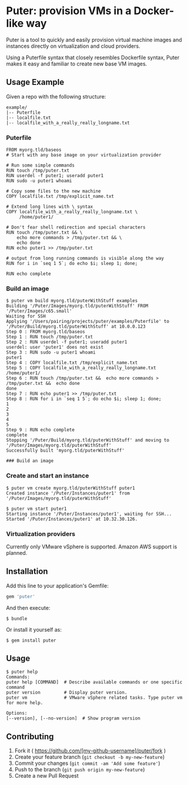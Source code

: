 # Puter: provision VMs in a Docker-like way

Puter is a tool to quickly and easily provision virtual machine images and
instances directly on virtualization and cloud providers.

Using a Puterfile syntax that closely resembles Dockerfile syntax, Puter makes
it easy and familiar to create new base VM images.

## Usage Example
Given a repo with the following structure:

    example/
    |-- Puterfile
    |-- localfile.txt
    |-- localfile_with_a_really_really_longname.txt

### Puterfile
    FROM myorg.tld/baseos
    # Start with any base image on your virtualization provider

    # Run some simple commands
    RUN touch /tmp/puter.txt
    RUN userdel -f puter1; useradd puter1
    RUN sudo -u puter1 whoami

    # Copy some files to the new machine
    COPY localfile.txt /tmp/explicit_name.txt

    # Extend long lines with \ syntax
    COPY localfile_with_a_really_really_longname.txt \
         /home/puter1/

    # Don't fear shell redirection and special characters
    RUN touch /tmp/puter.txt && \
        echo more commands > /tmp/puter.txt && \
        echo done
    RUN echo puter1 >> /tmp/puter.txt

    # output from long running commands is visible along the way
    RUN for i in `seq 1 5`; do echo $i; sleep 1; done;

    RUN echo complete


### Build an image
    $ puter vm build myorg.tld/puterWithStuff examples
    Building '/Puter/Images/myorg.tld/puterWithStuff' FROM '/Puter/Images/c65.small'
    Waiting for SSH
    Applying '/Users/pairing/projects/puter/examples/Puterfile' to '/Puter/Build/myorg.tld/puterWithStuff' at 10.0.0.123
    Step 0 : FROM myorg.tld/baseos
    Step 1 : RUN touch /tmp/puter.txt
    Step 2 : RUN userdel -f puter1; useradd puter1
    userdel: user 'puter1' does not exist
    Step 3 : RUN sudo -u puter1 whoami
    puter1
    Step 4 : COPY localfile.txt /tmp/explicit_name.txt
    Step 5 : COPY localfile_with_a_really_really_longname.txt  /home/puter1/
    Step 6 : RUN touch /tmp/puter.txt &&  echo more commands > /tmp/puter.txt &&  echo done
    done
    Step 7 : RUN echo puter1 >> /tmp/puter.txt
    Step 8 : RUN for i in `seq 1 5`; do echo $i; sleep 1; done;
    1
    2
    3
    4
    5
    Step 9 : RUN echo complete
    complete
    Stopping '/Puter/Build/myorg.tld/puterWithStuff' and moving to '/Puter/Images/myorg.tld/puterWithStuff'
    Successfully built 'myorg.tld/puterWithStuff'

    ### Build an image


### Create and start an instance
    $ puter vm create myorg.tld/puterWithStuff puter1
    Created instance '/Puter/Instances/puter1' from '/Puter/Images/myorg.tld/puterWithStuff'

    $ puter vm start puter1
    Starting instance '/Puter/Instances/puter1', waiting for SSH...
    Started '/Puter/Instances/puter1' at 10.32.30.126.


### Virtualization providers
Currently only VMware vSphere is supported.
Amazon AWS support is planned.

## Installation

Add this line to your application's Gemfile:

```ruby
gem 'puter'
```

And then execute:

    $ bundle

Or install it yourself as:

    $ gem install puter

## Usage

    $ puter help
    Commands:
    puter help [COMMAND]  # Describe available commands or one specific command
    puter version         # Display puter version.
    puter vm              # VMware vSphere related tasks. Type puter vm for more help.

    Options:
    [--version], [--no-version]  # Show program version


## Contributing

1. Fork it ( https://github.com/[my-github-username]/puter/fork )
2. Create your feature branch (`git checkout -b my-new-feature`)
3. Commit your changes (`git commit -am 'Add some feature'`)
4. Push to the branch (`git push origin my-new-feature`)
5. Create a new Pull Request
